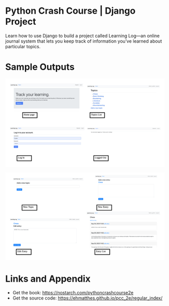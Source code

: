 # Python Crash Course | Django Project

Learn how to use Django to build a project called Learning Log—an online journal system that lets you keep track of information you’ve learned about particular topics.

Sample Outputs
========================================================

![Sample Outputs - 1](https://github.com/nihathalici/Python-Crash-Course-The-Book/blob/main/Projects/Django-Project/2nd-Loop/screenshots/Matthes_Django_2nd_round_sample_screenshots_1.png)

![Sample Outputs - 2](https://github.com/nihathalici/Python-Crash-Course-The-Book/blob/main/Projects/Django-Project/2nd-Loop/screenshots/Matthes_Django_2nd_round_sample_screenshots_2.png)

Links and Appendix
========================================================

- Get the book: https://nostarch.com/pythoncrashcourse2e
- Get the source code: https://ehmatthes.github.io/pcc_2e/regular_index/
